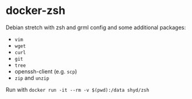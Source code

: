 # docker-zsh
Debian stretch with zsh and grml config and some additional packages:
- `vim`
- `wget`
- `curl`
- `git`
- `tree`
- openssh-client (e.g. `scp`)
- `zip` and `unzip`

Run with `docker run -it --rm -v $(pwd):/data shyd/zsh`
